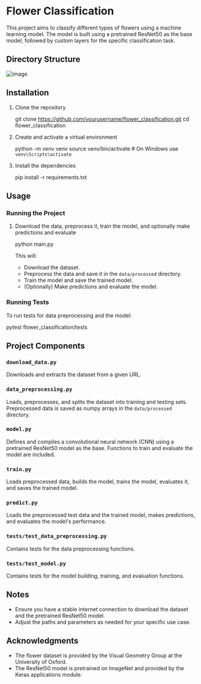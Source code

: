 # Flower Classification

This project aims to classify different types of flowers using a machine learning model. The model is built using a pretrained ResNet50 as the base model, followed by custom layers for the specific classification task.

## Directory Structure
![image](https://github.com/user-attachments/assets/883a934d-1c84-4f3e-8282-ba6f00bab481)

## Installation

1. Clone the repository

   git clone https://github.com/yourusername/flower_classification.git
   cd flower_classification

2. Create and activate a virtual environment

   python -m venv venv
   source venv/bin/activate  # On Windows use `venv\Scripts\activate`

3. Install the dependencies

   pip install -r requirements.txt

## Usage

### Running the Project

1. Download the data, preprocess it, train the model, and optionally make predictions and evaluate

   python main.py

   This will:
   - Download the dataset.
   - Preprocess the data and save it in the `data/processed` directory.
   - Train the model and save the trained model.
   - (Optionally) Make predictions and evaluate the model.

### Running Tests

To run tests for data preprocessing and the model:

   pytest flower_classification/tests

## Project Components

### `download_data.py`

Downloads and extracts the dataset from a given URL.

### `data_preprocessing.py`

Loads, preprocesses, and splits the dataset into training and testing sets. Preprocessed data is saved as numpy arrays in the `data/processed` directory.

### `model.py`

Defines and compiles a convolutional neural network (CNN) using a pretrained ResNet50 model as the base. Functions to train and evaluate the model are included.

### `train.py`

Loads preprocessed data, builds the model, trains the model, evaluates it, and saves the trained model.

### `predict.py`

Loads the preprocessed test data and the trained model, makes predictions, and evaluates the model's performance.

### `tests/test_data_preprocessing.py`

Contains tests for the data preprocessing functions.

### `tests/test_model.py`

Contains tests for the model building, training, and evaluation functions.

## Notes

- Ensure you have a stable internet connection to download the dataset and the pretrained ResNet50 model.
- Adjust the paths and parameters as needed for your specific use case.

## Acknowledgments

- The flower dataset is provided by the Visual Geometry Group at the University of Oxford.
- The ResNet50 model is pretrained on ImageNet and provided by the Keras applications module.
